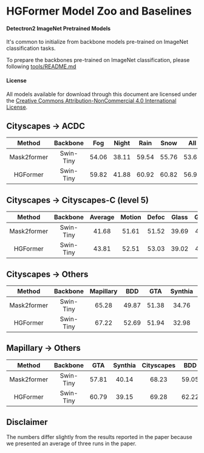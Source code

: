 # HGFormer Model Zoo and Baselines

#### Detectron2 ImageNet Pretrained Models

It's common to initialize from backbone models pre-trained on ImageNet classification tasks. 

To prepare the backbones pre-trained on ImageNet classification, please following [tools/README.md](tools/README.md)

#### License

All models available for download through this document are licensed under the
[Creative Commons Attribution-NonCommercial 4.0 International License](https://creativecommons.org/licenses/by-nc/4.0/).

## Cityscapes -> ACDC
|    Method   |  Backbone |  Fog  | Night |  Rain |  Snow |  All  | Download |
|:-----------:|:---------:|:-----:|:-----:|:-----:|:-----:|:-----:|:--------:|
| Mask2former | Swin-Tiny | 54.06 | 38.11 | 59.54 | 55.76 | 53.65 |   [model](https://drive.google.com/drive/folders/1eL38sFGdUNV8o9EbFsheurHjdm-CNg5K?usp=sharing)  |
|   HGFormer  | Swin-Tiny | 59.82 | 41.88 | 60.92 | 60.82 | 56.95 |   [model](https://drive.google.com/drive/folders/1Rq1PnaYTFACpZX_-oXTq7laCa0zwbfFR?usp=drive_link)  |


## Cityscapes -> Cityscapes-C (level 5)
|    Method   | Backbone  | Average | Motion | Defoc | Glass | Gauss | Gauss | Impul |  Shot | Speck | Bright | Contr | Satur |  JPEG |  Snow | Spatt |  Fog  | Frost | Download |
|:-----------:|:-----------:|:---------:|:------:|:-----:|:-----:|:-----:|:-----:|:-----:|:-----:|:-----:|:------:|:-----:|:-----:|:-----:|:-----:|:-----:|:-----:|:-----:|:--------:|
| Mask2former | Swin-Tiny |  41.68  |  51.61 | 51.52 | 39.69 | 46.71 |  6.89 |  7.68 | 12.75 | 44.10 |  72.71 | 58.60 | 69.14 | 22.86 | 26.10 | 58.35 | 67.12 | 31.11 |   [model](https://drive.google.com/drive/folders/1eL38sFGdUNV8o9EbFsheurHjdm-CNg5K?usp=sharing)  |
|   HGFormer  | Swin-Tiny |  43.81  |  52.51 | 53.03 | 39.02 | 47.93 | 16.45 | 16.03 | 20.55 | 48.44 |  74.51 | 57.14 | 70.53 | 27.32 | 25.66 | 59.19 | 66.49 | 26.11 |   [model](https://drive.google.com/drive/folders/1Rq1PnaYTFACpZX_-oXTq7laCa0zwbfFR?usp=drive_link)  |
## Cityscapes -> Others
|    Method   | Backbone  | Mapillary |  BDD  |  GTA  | Synthia | Average | Download |
|:-----------:|:---------:|:---------:|:-----:|:-----:|:-------:|:--------:|:--------:|
| Mask2former | Swin-Tiny |   65.28   | 49.87 | 51.38 |  34.76  | 50.32   |  [model](https://drive.google.com/drive/folders/1eL38sFGdUNV8o9EbFsheurHjdm-CNg5K?usp=sharing)  |
|   HGFormer  | Swin-Tiny |   67.22   | 52.69 | 51.94 |  32.98  |  51.21  |[model](https://drive.google.com/drive/folders/1Rq1PnaYTFACpZX_-oXTq7laCa0zwbfFR?usp=drive_link)  |
## Mapillary -> Others

|    Method   |  Backbone |  GTA  | Synthia | Cityscapes |  BDD  | Average | Download |
|:-----------:|:---------:|:-----:|:-------:|:----------:|:-----:|:-------:|:--------:|
| Mask2former | Swin-Tiny | 57.81 |   40.14 |      68.23 | 59.05 |  56.31  |   [model](https://drive.google.com/drive/folders/1xqvAcQZs2NZhUD5dG2KGPmYBnlkH4u-s?usp=drive_link)  |
|   HGFormer  | Swin-Tiny | 60.79 |   39.15 |      69.28 | 62.22 |  57.86  |   [model](https://drive.google.com/drive/folders/1XJgHBKT7J-_Gzqgzo3EiX0wAnjXMNCGG?usp=drive_link)  |

## Disclaimer
The numbers differ slightly from the results reported in the paper because we presented an average of three runs in the paper.